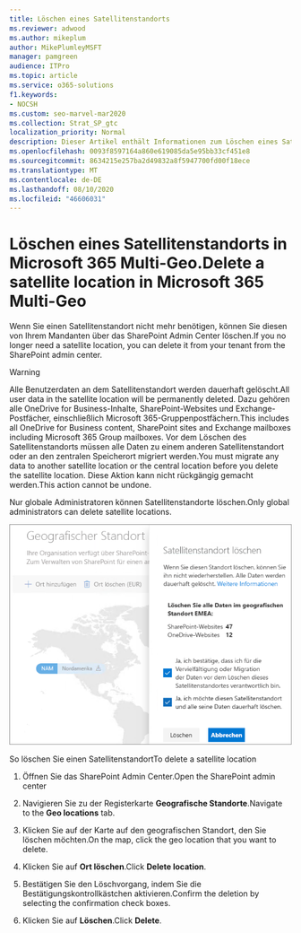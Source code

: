```yaml
---
title: Löschen eines Satellitenstandorts
ms.reviewer: adwood
ms.author: mikeplum
author: MikePlumleyMSFT
manager: pamgreen
audience: ITPro
ms.topic: article
ms.service: o365-solutions
f1.keywords:
- NOCSH
ms.custom: seo-marvel-mar2020
ms.collection: Strat_SP_gtc
localization_priority: Normal
description: Dieser Artikel enthält Informationen zum Löschen eines Satellitenstandorts bei Microsoft 365 Multi-Geo. Wenn ein Satellitenstandort gelöscht wird, werden auch alle Benutzerdaten endgültig gelöscht.
ms.openlocfilehash: 0093f8597164a860e619085da5e95bb33cf451e8
ms.sourcegitcommit: 8634215e257ba2d49832a8f5947700fd00f18ece
ms.translationtype: MT
ms.contentlocale: de-DE
ms.lasthandoff: 08/10/2020
ms.locfileid: "46606031"
---
```

# <a name="delete-a-satellite-location-in-microsoft-365-multi-geo"></a><span data-ttu-id="3e918-104">Löschen eines Satellitenstandorts in Microsoft 365 Multi-Geo.</span><span class="sxs-lookup"><span data-stu-id="3e918-104">Delete a satellite location in Microsoft 365 Multi-Geo</span></span>

<span data-ttu-id="3e918-105">Wenn Sie einen Satellitenstandort nicht mehr benötigen, können Sie diesen von Ihrem Mandanten über das SharePoint Admin Center löschen.</span><span class="sxs-lookup"><span data-stu-id="3e918-105">If you no longer need a satellite location, you can delete it from your tenant from the SharePoint admin center.</span></span>

> [!WARNING]
> <span data-ttu-id="3e918-106">Alle Benutzerdaten an dem Satellitenstandort werden dauerhaft gelöscht.</span><span class="sxs-lookup"><span data-stu-id="3e918-106">All user data in the satellite location will be permanently deleted.</span></span> <span data-ttu-id="3e918-107">Dazu gehören alle OneDrive for Business-Inhalte, SharePoint-Websites und Exchange-Postfächer, einschließlich Microsoft 365-Gruppenpostfächern.</span><span class="sxs-lookup"><span data-stu-id="3e918-107">This includes all OneDrive for Business content, SharePoint sites and Exchange mailboxes including Microsoft 365 Group mailboxes.</span></span> <span data-ttu-id="3e918-108">Vor dem Löschen des Satellitenstandorts müssen alle Daten zu einem anderen Satellitenstandort oder an den zentralen Speicherort migriert werden.</span><span class="sxs-lookup"><span data-stu-id="3e918-108">You must migrate any data to another satellite location or the central location before you delete the satellite location.</span></span> <span data-ttu-id="3e918-109">Diese Aktion kann nicht rückgängig gemacht werden.</span><span class="sxs-lookup"><span data-stu-id="3e918-109">This action cannot be undone.</span></span>

<span data-ttu-id="3e918-110">Nur globale Administratoren können Satellitenstandorte löschen.</span><span class="sxs-lookup"><span data-stu-id="3e918-110">Only global administrators can delete satellite locations.</span></span>

![Screenshot des Admin Centers bei Multi-Geo, in dem die Benutzeroberfläche zum Löschen des geografischen Standorts gezeigt wird.](media/multi-geo-delete-satellite-location.png)

<span data-ttu-id="3e918-112">So löschen Sie einen Satellitenstandort</span><span class="sxs-lookup"><span data-stu-id="3e918-112">To delete a satellite location</span></span>

1. <span data-ttu-id="3e918-113">Öffnen Sie das SharePoint Admin Center.</span><span class="sxs-lookup"><span data-stu-id="3e918-113">Open the SharePoint admin center</span></span>

2. <span data-ttu-id="3e918-114">Navigieren Sie zu der Registerkarte **Geografische Standorte**.</span><span class="sxs-lookup"><span data-stu-id="3e918-114">Navigate to the **Geo locations** tab.</span></span>

3. <span data-ttu-id="3e918-115">Klicken Sie auf der Karte auf den geografischen Standort, den Sie löschen möchten.</span><span class="sxs-lookup"><span data-stu-id="3e918-115">On the map, click the geo location that you want to delete.</span></span>

4. <span data-ttu-id="3e918-116">Klicken Sie auf **Ort löschen**.</span><span class="sxs-lookup"><span data-stu-id="3e918-116">Click **Delete location**.</span></span>

5. <span data-ttu-id="3e918-117">Bestätigen Sie den Löschvorgang, indem Sie die Bestätigungskontrollkästchen aktivieren.</span><span class="sxs-lookup"><span data-stu-id="3e918-117">Confirm the deletion by selecting the confirmation check boxes.</span></span>

6. <span data-ttu-id="3e918-118">Klicken Sie auf **Löschen**.</span><span class="sxs-lookup"><span data-stu-id="3e918-118">Click **Delete**.</span></span>
